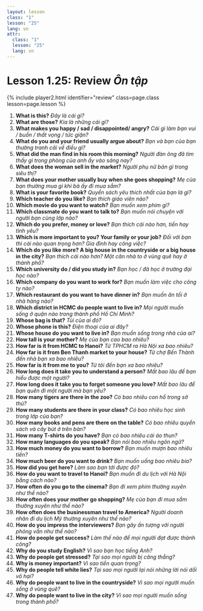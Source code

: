```yaml
---
layout: lesson
class: "1"
lesson: "25"
lang: vn
attr:
  class: "1"
  lesson: "25"
  lang: vn
---
```



# Lesson 1.25: Review *Ôn tập*


{% include player2.html identifier="review" class=page.class lesson=page.lesson %}

1. **What is this?**  *Đây là cái gì?*
2. **What are those?**  *Kia là những cái gì?*
3. **What makes you happy / sad / disappointed/ angry?**  *Cái gì làm bạn vui / buồn / thất vọng / tức giận?*
4. **What do you and your friend usually argue about?**  *Bạn và bạn của bạn thường tranh cãi về điều gì?*
5. **What did the man find in his room this morning?**  *Người đàn ông đã tìm thấy gì trong phòng của anh ấy vào sáng nay?*
6. **What does the woman sell in the market?**  *Người phụ nữ bán gì trong siêu thị?*
7. **What does your mother usually buy when she goes shopping?**   *Mẹ của bạn thường mua gì khi bà ấy đi mua sắm?*
8. **What is your favorite book?**  *Quyển sách yêu thích nhất của bạn là gì?*
9. **Which teacher do you like?**  *Bạn thích giáo viên nào?*
10. **Which movie do you want to watch?**  *Bạn muốn xem phim gì?*
11. **Which classmate do you want to talk to?**  *Bạn muốn nói chuyện với người bạn cùng lớp nào?*
12. **Which do you prefer, money or love?**  *Bạn thích cái nào hơn, tiền hay tình yêu?*
13. **Which is more important to you? Your family or your job?**  *Đối với bạn thì cái nào quan trọng hơn? Gia đình hay công việc?*
14. **Which do you like more? A big house in the countryside or a big house in the city?**  *Bạn thích cái nào hơn? Một căn nhà to ở vùng quê hay ở thành phố?*
15. **Which university do / did you study in?**  *Bạn học / đã học ở trường đại học nào?*
16. **Which company do you want to work for?**  *Bạn muốn làm việc cho công ty nào?*
17. **Which restaurant do you want to have dinner in?**  *Bạn muốn ăn tối ở nhà hàng nào?*
18. **Which district in HCMC do people want to live in?**  *Mọi người muốn sống ở quận nào trong thành phố Hồ Chí Minh?*
19. **Whose bag is that?**  *Túi của ai đó?*
20. **Whose phone is this?**  *Điện thoại của ai đây?*
21. **Whose house do you want to live in?**  *Bạn muốn sống trong nhà của ai?*
22. **How tall is your mother?**  *Mẹ của bạn cao bao nhiêu?*
23. **How far is it from HCMC to Hanoi?**  *Từ TPHCM ra Hà Nội xa bao nhiêu?*
24. **How far is it from Ben Thanh market to your house?**  *Từ chợ Bến Thành đến nhà bạn xa bao nhiêu?*
25. **How far is it from me to you?**  *Từ tôi đến bạn xa bao nhiêu?*
26. **How long does it take you to understand a person?**  *Mất bao lâu để bạn hiểu được một người?*
27. **How long does it take you to forget someone you love?**  *Mất bao lâu để bạn quên đi một người mà bạn yêu?*
28. **How many tigers are there in the zoo?**  *Có bao nhiêu con hổ trong sở thú?*
29. **How many students are there in your class?**  *Có bao nhiêu học sinh trong lớp của bạn?*
30. **How many books and pens are there on the table?**  *Có bao nhiêu quyển sách và cây bút ở trên bàn?*
31. **How many T-shirts do you have?**  *Bạn có bao nhiêu cái áo thun?*
32. **How many languages do you speak?**  *Bạn nói bao nhiêu ngôn ngữ?*
33. **How much money do you want to borrow?**  *Bạn muốn mượn bao nhiêu tiền?*
34. **How much beer do you want to drink?**  *Bạn muốn uống bao nhiêu bia?*
35. **How did you get here?**  *Làm sao bạn tới được đó?*
36. **How do you want to travel to Hanoi?**  *Bạn muốn đi du lịch với Hà Nội bằng cách nào?*
37. **How often do you go to the cinema?**  *Bạn đi xem phim thường xuyên như thế nào?*
38. **How often does your mother go shopping?**  *Mẹ của bạn đi mua sắm thường xuyên như thế nào?*
39. **How often does the businessman travel to America?**  *Người doanh nhân đi du lịch Mỹ thường xuyên như thế nào?*
40. **How do you impress the interviewers?**  *Bạn gây ấn tượng với người phỏng vấn như thế nào?*
41. **How do people get success?**  *Làm thế nào để mọi người đạt được thành công?*
42. **Why do you study English?**  *Vì sao bạn học tiếng Anh?*
43. **Why do people get stressed?**  *Tại sao mọi người bị căng thẳng?*
44. **Why is money important?**  *Vì sao tiền quan trọng?*
45. **Why do people tell white lies?**  *Tại sao mọi người lại nói những lời nói dối vô hại?*
46. **Why do people want to live in the countryside?**  *Vì sao mọi người muốn sống ở vùng quê?*
47. **Why do people want to live in the city?**   *Vì sao mọi người muốn sống trong thành phố?*